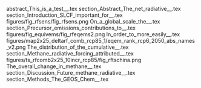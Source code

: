 abstract_This_is_a_test__.tex
section_Abstract_The_net_radiative__.tex
section_Introduction_SLCF_important_for__.tex
figures/fig_rfsens/fig_rfsens.png
On_a_global_scale_the__.tex
section_Precursor_emissions_contributions_to__.tex
figures/fig_equivems/fig_rfeqems2.png
In_order_to_more_easily__.tex
figures/map2x25_deltarf_comb_rcp85_1/eqem_rank_rcp6_2050_abs_names_v2.png
The_distribution_of_the_cumulative__.tex
section_Methane_radiative_forcing_attributed__.tex
figures/ts_rfcomb2x25_10incr_rcp85/fig_rftschina.png
The_overall_change_in_methane__.tex
section_Discussion_Future_methane_radiative__.tex
section_Methods_The_GEOS_Chem__.tex